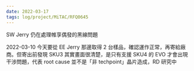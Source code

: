 ```yaml
---
date: 2022-03-17
tags: log/project/MiTAC/RFQ0645 
---
```


SW Jerry 仍在處理帷享偶發的黑線問題


2022-03-10
今天要從 EE Jerry 那邊取得 2 台樣品，確認運作正常，再寄給廠商。但寄出前發現 SKU3 其實畫面很清楚，是只有支援 SKU4 的 EVO 才會出現干涉問題，代表 root cause 並不是「非 techpoint」晶片造成，RD 研究中